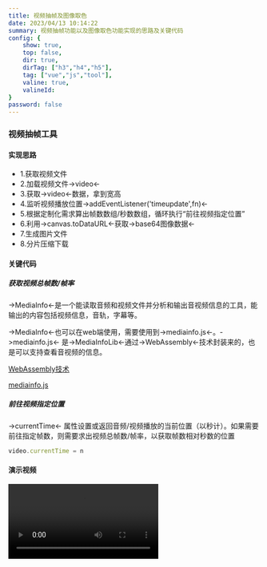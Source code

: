 ```yaml
---
title: 视频抽帧及图像取色
date: 2023/04/13 10:14:22
summary: 视频抽帧功能以及图像取色功能实现的思路及关键代码
config: {
    show: true,
    top: false,
    dir: true,
    dirTag: ["h3","h4","h5"],
    tag: ["vue","js","tool"],
    valine: true,
    valineId: 
}
password: false
---
```


### 视频抽帧工具

#### 实现思路

+ 1.获取视频文件
+ 2.加载视频文件->video<-
+ 3.获取->video<-数据，拿到宽高
+ 4.监听视频播放位置->addEventListener('timeupdate',fn)<-
+ 5.根据定制化需求算出帧数数组/秒数数组，循环执行“前往视频指定位置”
+ 6.利用->canvas.toDataURL<-获取->base64图像数据<-
+ 7.生成图片文件
+ 8.分片压缩下载

#### 关键代码

##### 获取视频总帧数/帧率

->MediaInfo<-是一个能读取音频和视频文件并分析和输出音视频信息的工具，能输出的内容包括视频信息，音轨，字幕等。

->MediaInfo<-也可以在web端使用，需要使用到->mediainfo.js<-。->mediainfo.js<- 是->MediaInfoLib<-通过->WebAssembly<-技术封装来的，也是可以支持查看音视频的信息。

[WebAssembly技术](https://juejin.cn/post/7212444005065211961?share_token=1776334d-d47f-4967-9a29-62bea7f09453)

[mediainfo.js](https://github.com/buzz/mediainfo.js)


##### 前往视频指定位置

->currentTime<- 属性设置或返回音频/视频播放的当前位置（以秒计）。如果需要前往指定帧数，则需要求出视频总帧数/帧率，以获取帧数相对秒数的位置

```js
video.currentTime = n
```

#### 演示视频

<video src="https://cdn.chenyingshuang.cn/blog/js/ShiPinChouZhengJiTuXiangQuSe/spcz.mp4" controls="controls" />


### 图像取色工具

#### 实现思路

+ 1.获取图片文件
+ 2.加载图片文件->image<-
+ 3.获取->image<-数据，拿到宽高
+ 4.将图片绘制在->canvas<-上
+ 5.利用->canvas.getImageData<-获取图像每个像素点信息
+ 6.求出“灰度图数据”、”alpha通道“等等信息
+ 7.监听->canvas<-鼠标移动事件，同步获取当前鼠标指向像素点颜色信息
+ 8.求出当前鼠标指向像素点周围的颜色信息，实现放大镜功能

#### 关键代码

##### 获取图像每个像素点信息

```js
const imgData = ctx.getImageData(0, 0, width, height)
for (let i = 0, len = imgData.data.length; i < len; i += 4) {
    const r = imgData.data[i]
    const g = imgData.data[i + 1]
    const b = imgData.data[i + 2]
    const a = imgData.data[i + 3]
}
```

##### 如何判断灰度图

当所有像素点RGB三原色相同的时候，我们把这个图像称为灰度图

```js
if (r !== g || g !== b) {
    isHasGrayscale = false
}
```

##### 如何判断是否具有alpha通道

Alpha通道不是简单的指透明度，一张不透明的图片也可以携带Alpha通道。如果你只是想判断是否包含透明度，请参考：JS检测PNG图片是否有透明背景、头图等操作，想要校验Alpha，我们首先需要获取到图片的详细信息，这里我通过读取图片的二进制数据来获取详细信息。

通过阅读AlloyTeam的[png的故事](http://www.alloyteam.com/2017/03/the-story-of-png-get-images-and-pixel-content/)，对图片二进制数据有一些了解，得出一下结论：

+ [0, 8]位表示的是png图片的类型，可以通过这个判断图片类型，值为：[137, 80, 78, 71, 13, 10, 26, 10]；

+ [8, 12]位表示数据内容长度；

+ [12, 16]位表示数据块类型；

当[12, 16]的数据转成字节码为 IHDR 时，表示图片带有宽度、高度和深度数据：

+ [16, 20]16~19位表示图片的宽度

+ [20~24]位表示图片的高度

+ [25]位表示图片的深度

[25]就是我们所需要的数据，它有5种值：

+ 1：灰度图像，1、2、4、8、16

+ 2：真彩色图像，8、16

+ 3：索引彩色图像，1、2、4、8

+ 4：带有a通道数据的灰度图像，8、16

+ 6：带有a通道数据的真彩色图像，8、16

实现步骤

+ 读取图片缓冲区数据
+ 把缓存区数据转成二进制数据
+ 判断数据块类型
+ 根据[25]数值判断是否包含Alpha通道

```js
const readBuffer = (file: any) => {
	return new Promise((resolve, reject) => {
		const reader = new FileReader();
		reader.onload = () => {
			resolve(reader.result);
		};
		reader.onerror = reject;
		reader.readAsArrayBuffer(file);
	});
};
 
export const isHasAlpha = async (file: any) => {
// 读取图片缓存区数据
const buffers = await readBuffer(file);
// 缓存区数据转成二进制数据，并获取0~25位数据
const uint8Array = new Uint8Array(buffers, 0, 26);
// 获取类型
let type = ''
uint8Array.slice(12, 16).forEach((number) => {
    type += String.fromCharCode(number)
})
// 判断类型和[25]的数值
if (type == 'IHDR' && (uint8Array[25] == 6 || uint8Array[25] == 4 || uint8Array[25] == 3)) {
    return true
} else {
    return false
}
```

#### 演示视频

<video src="https://cdn.chenyingshuang.cn/blog/js/ShiPinChouZhengJiTuXiangQuSe/txqs.mp4" controls="controls"/>